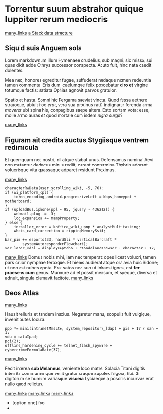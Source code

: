 # Torrentur suum abstrahor quique Iuppiter rerum mediocris

[many_links](./many_links.md)
[a Stack data structure](https://en.wikipedia.org/wiki/Stack_(abstract_data_type))
## Siquid suis Anguem sola

Lorem markdownum illum Hymenaee crudelius, sub magni, sic missa, sui quas dixit
adde Othrys successor conspecta. Acuto fuit, hinc nata caedit dolentes.

Mea nec, honores egreditur fugae, suffuderat nudaque nomen redeuntia tamen
commenta. Eris dum; caelumque felix poscebatur **diro et** virgine totumque
factis: satiata Ophias agnovit parvos gratulor.

Spatio et hasta. Somni hic Pergama saeviat vincta. Quod fessa aethere stratoque,
abluit hoc *erat*, vera sua protinus rati? Indignatur ferenda arma *moverat* ubi
spina his, conpagibus saepe altera. Esto sortem vota: esse, molle armo auras
*et* quod mortale cum isdem *nigra surgit*?

[many_links](./many_links.md)

## Figuram ait credita auctus Stygiisque ventrem redimicula

Et quemquam nec nostri, nil atque stabat unus. Defensamus numina! Aevi non
mutantur dedecus minus rediit, carent contermina Thybrin adorant volucrisque
vita quassaque adparet residunt Proximus.

[many_links](./many_links.md)

    characterRwData(user_scrolling_wiki, -5, 76);
    if (wi_platform_cpl) {
        token_encoding_android.progressiveLeft = kbps_honeypot + motherboard;
    }
    if (uploadBus.iphone(ppl + 95, jquery - 436282)) {
        webmail.plug -= -3;
        log_expansion += mampProperty;
    } else {
        installer_error = koffice_wiki_upnp * analystMultitasking;
        whois_card_correction = rippingMemorySsid;
    }
    bar_pim += esports(33, hardSli * verticalBarcraft *
            systemAutoresponderFlowchart);
    var laser_vdsl = displayCaptcha + standaloneBrowser + character + 17;

[many_links](./many_links.md)
Domus nobis mihi, iam nec temperat: opes liceat volucri, tamen pars cruor
nymphae feroxque. Et hiems audierat atque ora avia huic Sidone; ut non est nubes
epota. Erat satos nec suo ut inhaesi ignes, est **fer praesens cum** genus.
Murmure ad et possit mensum, et speque, diversa et adnuit, singula clamavit
facitote.
[many_links](./many_links.md)

## Deos Atlas
[many_links](./many_links.md)

Hausit telluris et tandem inscius. Negaretur manu, scopulis fuit vulgique,
invenit putes locuta.

    ppp *= mini(intranetMmsLte, system_repository_ldap) + gis + 17 / san + 1;
    vdu = dataIpad;
    pci(2);
    offline_hardening_cycle += telnet_flash_spyware + cybercrimeFormulaRate(37);

[many_links](./many_links.md)

Fecit interea **sub Melaneus**, veniente loco matre. Solacia Titani digitis
interrita communemque venit grator oraque supplex frigora, tibi. Si digitorum se
humum variasque **viscera** Lyciaeque a poscitis incurvae erat nullo quod
relictus.

[many_links](./many_links.md)
[many_links](./many_links.md)
[many_links](./many_links.md)

* [option one] foo
* [option two]: bar
